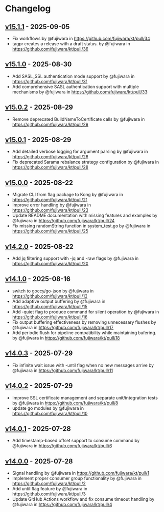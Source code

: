 # Changelog

## [v15.1.1](https://github.com/fujiwara/kt/compare/v15.1.0...v15.1.1) - 2025-09-05
- Fix workflows by @fujiwara in https://github.com/fujiwara/kt/pull/34
- tagpr creates a release with a draft status. by @fujiwara in https://github.com/fujiwara/kt/pull/36

## [v15.1.0](https://github.com/fujiwara/kt/compare/v15.0.2...v15.1.0) - 2025-08-30
- Add SASL_SSL authentication mode support by @fujiwara in https://github.com/fujiwara/kt/pull/31
- Add comprehensive SASL authentication support with multiple mechanisms by @fujiwara in https://github.com/fujiwara/kt/pull/33

## [v15.0.2](https://github.com/fujiwara/kt/compare/v15.0.1...v15.0.2) - 2025-08-29
- Remove deprecated BuildNameToCertificate calls by @fujiwara in https://github.com/fujiwara/kt/pull/29

## [v15.0.1](https://github.com/fujiwara/kt/compare/v15.0.0...v15.0.1) - 2025-08-29
- Add detailed verbose logging for argument parsing by @fujiwara in https://github.com/fujiwara/kt/pull/26
- Fix deprecated Sarama rebalance strategy configuration by @fujiwara in https://github.com/fujiwara/kt/pull/28

## [v15.0.0](https://github.com/fujiwara/kt/compare/v14.2.0...v15.0.0) - 2025-08-22
- Migrate CLI from flag package to Kong by @fujiwara in https://github.com/fujiwara/kt/pull/21
- Improve error handling by @fujiwara in https://github.com/fujiwara/kt/pull/23
- Update README documentation with missing features and examples by @fujiwara in https://github.com/fujiwara/kt/pull/24
- Fix missing randomString function in system_test.go by @fujiwara in https://github.com/fujiwara/kt/pull/25

## [v14.2.0](https://github.com/fujiwara/kt/compare/v14.1.0...v14.2.0) - 2025-08-22
- Add jq filtering support with -jq and -raw flags by @fujiwara in https://github.com/fujiwara/kt/pull/20

## [v14.1.0](https://github.com/fujiwara/kt/compare/v14.0.3...v14.1.0) - 2025-08-16
- switch to goccy/go-json by @fujiwara in https://github.com/fujiwara/kt/pull/13
- Add adaptive output buffering by @fujiwara in https://github.com/fujiwara/kt/pull/15
- Add -quiet flag to produce command for silent operation by @fujiwara in https://github.com/fujiwara/kt/pull/16
- Fix output buffering effectiveness by removing unnecessary flushes by @fujiwara in https://github.com/fujiwara/kt/pull/17
- Add periodic flush for pipeline compatibility while maintaining bufering. by @fujiwara in https://github.com/fujiwara/kt/pull/18

## [v14.0.3](https://github.com/fujiwara/kt/compare/v14.0.2...v14.0.3) - 2025-07-29
- Fix infinite wait issue with -until flag when no new messages arrive by @fujiwara in https://github.com/fujiwara/kt/pull/11

## [v14.0.2](https://github.com/fujiwara/kt/compare/v14.0.1...v14.0.2) - 2025-07-29
- Improve SSL certificate management and separate unit/integration tests by @fujiwara in https://github.com/fujiwara/kt/pull/8
- update go modules by @fujiwara in https://github.com/fujiwara/kt/pull/10

## [v14.0.1](https://github.com/fujiwara/kt/compare/v14.0.0...v14.0.1) - 2025-07-28
- Add timestamp-based offset support to consume command by @fujiwara in https://github.com/fujiwara/kt/pull/6

## [v14.0.0](https://github.com/fujiwara/kt/commits/v14.0.0) - 2025-07-28
- Signal handling by @fujiwara in https://github.com/fujiwara/kt/pull/1
- Implement proper consumer group functionality by @fujiwara in https://github.com/fujiwara/kt/pull/2
- Add until flag feature by @fujiwara in https://github.com/fujiwara/kt/pull/3
- Update GitHub Actions workflow and fix consume timeout handling by @fujiwara in https://github.com/fujiwara/kt/pull/4
